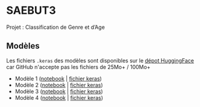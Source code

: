 # SAEBUT3
Projet : Classification de Genre et d’Age

## Modèles
Les fichiers `.keras` des modèles sont disponibles sur le [dépot HuggingFace](https://huggingface.co/spaces/S501/s501/tree/main) car GitHub n'accepte pas les fichiers de 25Mo+ / 100Mo+

- Modèle 1 ([notebook](https://github.com/HuanJY/SAEBUT3/blob/main/Model1.ipynb) | [fichier keras](https://huggingface.co/spaces/S501/s501/blob/main/model_v2_Q1.keras))
- Modèle 2 ([notebook](https://github.com/HuanJY/SAEBUT3/blob/main/Model2.ipynb) | [fichier keras](https://huggingface.co/spaces/S501/s501/blob/main/model_v2_Q2.keras))
- Modèle 3 ([notebook](https://github.com/HuanJY/SAEBUT3/blob/main/Model3.ipynb) | [fichier keras](https://huggingface.co/spaces/S501/s501/blob/main/model_Q3.keras))
- Modèle 4 ([notebook](https://github.com/HuanJY/SAEBUT3/blob/main/Model4.ipynb) | [fichier keras](https://huggingface.co/spaces/S501/s501/blob/main/model_Q4.keras))
